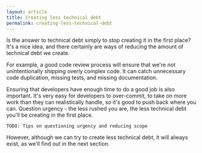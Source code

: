 ```yaml
---
layout: article
title: Creating less technical debt
permalink: creating-less-technical-debt
---
```


Is the answer to technical debt simply to stop creating it in the first place? It's a nice idea, and there certainly are ways of reducing the amount of technical debt we create.

For example, a good code review process will ensure that we're not unintentionally shipping overly complex code. It can catch unnecessary code duplication, missing tests, and missing documentation.

Ensuring that developers have enough time to do a good job is also important. It's very easy for developers to over-commit, to take on more work than they can realistically handle, so it's good to push back where you can. Question urgency - the less rushed you are, the less technical debt you'll be creating in the first place.

    TODO: Tips on questioning urgency and reducing scope

However, although we can try to create less technical debt, it will always exist, as we'll find out in the next section.